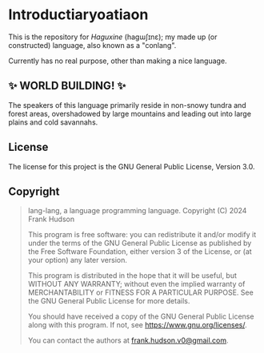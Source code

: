 # Introductiaryoatiaon

This is the repository for _Haguxine_ (hagɯʃɪnɛ); my made up (or constructed) language, also known as a "conlang".

Currently has no real purpose, other than making a nice language.

## ✨ WORLD BUILDING! ✨

The speakers of this language primarily reside in non-snowy tundra and forest areas, overshadowed by large mountains and leading out into large plains and cold savannahs.

## License

The license for this project is the GNU General Public License, Version 3.0.

## Copyright

> lang-lang, a language programming language. Copyright (C) 2024 Frank Hudson
>
> This program is free software: you can redistribute it and/or modify it under the terms of the GNU General Public License as published by the Free Software Foundation, either version 3 of the License, or (at your option) any later version.
>
> This program is distributed in the hope that it will be useful, but WITHOUT ANY WARRANTY; without even the implied warranty of MERCHANTABILITY or FITNESS FOR A PARTICULAR PURPOSE. See the GNU General Public License for more details.
>
> You should have received a copy of the GNU General Public License along with this program. If not, see <https://www.gnu.org/licenses/>.
>
> You can contact the authors at <frank.hudson.v0@gmail.com>.
